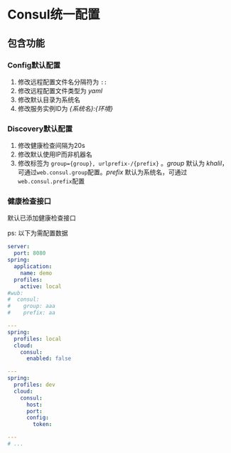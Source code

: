 Consul统一配置
==========

## 包含功能

### Config默认配置

1. 修改远程配置文件名分隔符为 `::`
2. 修改远程配置文件类型为 *yaml*
3. 修改默认目录为系统名
4. 修改服务实例ID为 *{系统名}:{环境}*

### Discovery默认配置

1. 修改健康检查间隔为20s
2. 修改默认使用IP而非机器名
3. 修改标签为 `group={group}, urlprefix-/{prefix}` 。*group* 默认为 *khalil*，可通过`web.consul.group`配置。*prefix* 默认为系统名，可通过`web.consul.prefix`配置

### 健康检查接口

默认已添加健康检查接口

ps: 以下为需配置数据
```yaml
server:
  port: 8080
spring:
  application:
    name: demo
  profiles:
    active: local
#wub:
#  consul:
#    group: aaa
#    prefix: aa

---
spring:
  profiles: local
  cloud:
    consul:
      enabled: false

---
spring:
  profiles: dev
  cloud:
    consul:
      host: 
      port: 
      config:
        token: 

---
# ...
```